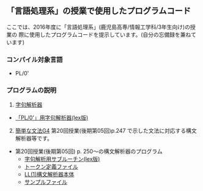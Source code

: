 ## 「言語処理系」の授業で使用したプログラムコード
ここでは、2016年度に「言語処理系」(鹿児島高専/情報工学科/3年生向け)の授業の
際に使用したプログラムコードを提示しています。(自分の忘備録を兼ねています)

### コンパイル対象言語
*  PL/0'

### プログラムの説明

1. [字句解析器](scanner)
  * [「PL/0'」用字句解析器(lex版)](scanner/pl0-scanner.l)

2. [簡単な文法G4](exp-parser)
第20回授業(後期第05回)p.247 で示した文法に対応する構文解析器等です。
* 第20回授業(後期第05回) p. 250～の構文解析器のプログラム
  * [字句解析用サブルーチン(lex版)](exp-parser/exp-scanner.l)
  * [トークン定義ファイル](scanner/tokentable.h)
  * [LL(1)構文解析器本体](exp-scanner/exp-ll-parser01.c)
  * [サンプルファイル](exp-scanner/sample)
